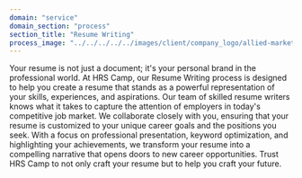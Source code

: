 ```yaml
---
domain: "service"
domain_section: "process"
section_title: "Resume Writing"
process_image: "../../../../../images/client/company_logo/allied-marketing.png"
---
```


Your resume is not just a document; it's your personal brand in the professional world. At HRS Camp, our Resume Writing process is designed to help you create a resume that stands as a powerful representation of your skills, experiences, and aspirations. Our team of skilled resume writers knows what it takes to capture the attention of employers in today's competitive job market. We collaborate closely with you, ensuring that your resume is customized to your unique career goals and the positions you seek. With a focus on professional presentation, keyword optimization, and highlighting your achievements, we transform your resume into a compelling narrative that opens doors to new career opportunities. Trust HRS Camp to not only craft your resume but to help you craft your future.
